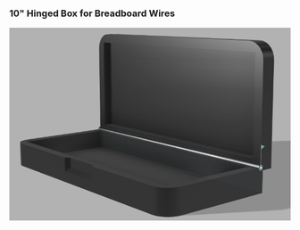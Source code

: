 ### 10" Hinged Box for Breadboard Wires

![10" Hinged Rectangular Box](https://raw.githubusercontent.com/DJDevon3/My_3D_Projects/main/Breadboard%20Wire%20Storage/render.PNG)
